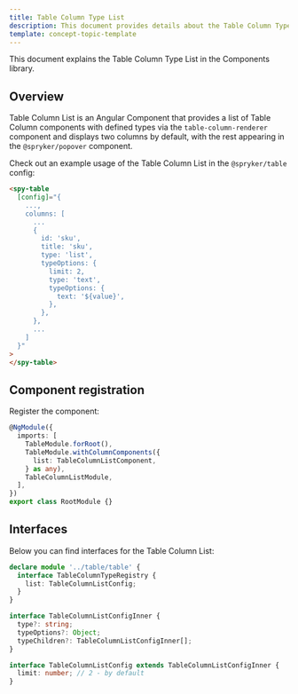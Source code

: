 ```yaml
---
title: Table Column Type List
description: This document provides details about the Table Column Type List in the Components Library.
template: concept-topic-template
---
```


This document explains the Table Column Type List in the Components library.

## Overview

Table Column List is an Angular Component that provides a list of Table Column components with defined types via the `table-column-renderer` component and displays two columns by default, with the rest appearing in the `@spryker/popover` component.

Check out an example usage of the Table Column List in the `@spryker/table` config:

```html
<spy-table 
  [config]="{
    ...,
    columns: [
      ...
      {
        id: 'sku',
        title: 'sku',
        type: 'list',
        typeOptions: {
          limit: 2,
          type: 'text',
          typeOptions: {
            text: '${value}',
          },
        },
      },
      ...
    ]
  }"
>
</spy-table>
```

## Component registration

Register the component:

```ts
@NgModule({
  imports: [
    TableModule.forRoot(),
    TableModule.withColumnComponents({
      list: TableColumnListComponent,
    } as any),
    TableColumnListModule,
  ],
})
export class RootModule {}
```

## Interfaces

Below you can find interfaces for the Table Column List:

```ts
declare module '../table/table' {
  interface TableColumnTypeRegistry {
    list: TableColumnListConfig;
  }
}

interface TableColumnListConfigInner {
  type?: string;
  typeOptions?: Object;
  typeChildren?: TableColumnListConfigInner[];
}

interface TableColumnListConfig extends TableColumnListConfigInner {
  limit: number; // 2 - by default
}
```

